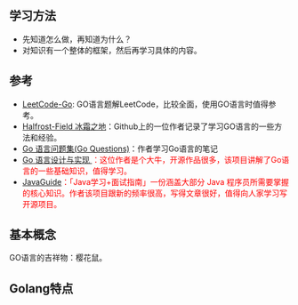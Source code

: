 <!--
 * @Author: JohnJeep
 * @Date: 2020-09-05 23:49:23
 * @EditTime: 2020-11-11 08:27:45
 * @LastEditTime: 2021-04-02 00:43:58
 * @LastEditors: Please set LastEditors
 * @Description: Go语言学习
 * 
-->

## 学习方法
- 先知道怎么做，再知道为什么？
- 对知识有一个整体的框架，然后再学习具体的内容。



## 参考
- [LeetCode-Go](https://github.com/halfrost/LeetCode-Go): GO语言题解LeetCode，比较全面，使用GO语言时值得参考。
- [Halfrost-Field 冰霜之地](https://github.com/halfrost/Halfrost-Field)：Github上的一位作者记录了学习GO语言的一些方法和经验。
- [Go 语言问题集(Go Questions)](https://www.bookstack.cn/read/qcrao-Go-Questions/README.md)：作者学习Go语言的笔记
- <font color="red">[Go 语言设计与实现 ](https://draveness.me/golang/)：这位作者是个大牛，开源作品很多，该项目讲解了Go语言的一些基础知识，值得学习。</font>
- <font color="red">[JavaGuide](https://github.com/Snailclimb/JavaGuide)：「Java学习+面试指南」一份涵盖大部分 Java 程序员所需要掌握的核心知识。作者该项目跟新的频率很高，写得文章很好，值得向人家学习写开源项目。</font>



## 基本概念
GO语言的吉祥物：樱花鼠。

## Golang特点
